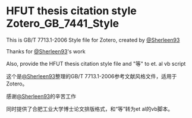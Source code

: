 # HFUT thesis citation style Zotero_GB_7441_Style
This is GB/T 7713.1-2006 Style file for Zotero, created by [@Sherleen93](https://github.com/Sherleen93)

Thanks for [@Sherleen93](https://github.com/Sherleen93)'s work

Also, provide the HFUT thesis citation style file and "等" to et. al vb script

这个是[@Sherleen93](https://github.com/Sherleen93)整理的GB/T 7713.1-2006参考文献风格文件，适用于Zotero。

感谢[@Sherleen93](https://github.com/Sherleen93)的辛苦工作

同时提供了合肥工业大学博士论文排版格式，和“等”转为et al的vb脚本。
